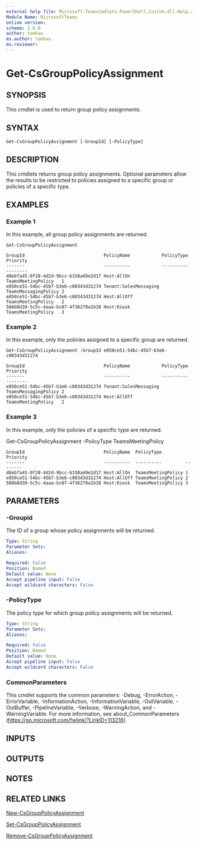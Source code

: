 ```yaml
---
external help file: Microsoft.TeamsCmdlets.PowerShell.Custom.dll-Help.xml
Module Name: MicrosoftTeams
online version:
schema: 2.0.0
author: tomkau
ms.author: tomkau
ms.reviewer:
---
```


# Get-CsGroupPolicyAssignment

## SYNOPSIS
This cmdlet is used to return group policy assignments.

## SYNTAX

```
Get-CsGroupPolicyAssignment [-GroupId] [-PolicyType]
```

## DESCRIPTION
This cmdlets returns group policy assignments.  Optional parameters allow the results to be restricted to policies assigned to a specific group or policies of a specific type.

## EXAMPLES

### Example 1
In this example, all group policy assignments are returned.

```
Get-CsGroupPolicyAssignment 

GroupId                              PolicyName            PolicyType           Priority
-------                              ----------            ----------           --------
d8ebfa45-0f28-4d2d-9bcc-b158a49e2d17 Host:AllOn            TeamsMeetingPolicy   1
e050ce51-54bc-45b7-b3e6-c00343d31274 Tenant:SalesMessaging TeamsMessagingPolicy 2
e050ce51-54bc-45b7-b3e6-c00343d31274 Host:AllOff           TeamsMeetingPolicy   2
566b8d39-5c5c-4aaa-bc07-4f36278a1b38 Host:Kiosk            TeamsMeetingPolicy   3
```

### Example 2
In this example, only the policies assigned to a specific group are returned.

```
Get-CsGroupPolicyAssignment -GroupId e050ce51-54bc-45b7-b3e6-c00343d31274

GroupId                              PolicyName            PolicyType           Priority
-------                              ----------            ----------           --------
e050ce51-54bc-45b7-b3e6-c00343d31274 Tenant:SalesMessaging TeamsMessagingPolicy 2
e050ce51-54bc-45b7-b3e6-c00343d31274 Host:AllOff           TeamsMeetingPolicy   2
```

### Example 3
In this example, only the policies of a specific type are returned.

Get-CsGroupPolicyAssignment -PolicyType TeamsMeetingPolicy

```
GroupId                              PolicyName  PolicyType         Priority
-------                              ----------  ----------         --------
d8ebfa45-0f28-4d2d-9bcc-b158a49e2d17 Host:AllOn  TeamsMeetingPolicy 1
e050ce51-54bc-45b7-b3e6-c00343d31274 Host:AllOff TeamsMeetingPolicy 2
566b8d39-5c5c-4aaa-bc07-4f36278a1b38 Host:Kiosk  TeamsMeetingPolicy 3
```

## PARAMETERS

### -GroupId
The ID of a group whose policy assignments will be returned.

```yaml
Type: String
Parameter Sets:
Aliases:

Required: False
Position: Named
Default value: None
Accept pipeline input: False
Accept wildcard characters: False
```

### -PolicyType
The policy type for which group policy assignments will be returned.

```yaml
Type: String
Parameter Sets:
Aliases:

Required: False
Position: Named
Default value: None
Accept pipeline input: False
Accept wildcard characters: False
```

### CommonParameters
This cmdlet supports the common parameters: -Debug, -ErrorAction, -ErrorVariable, -InformationAction, -InformationVariable, -OutVariable, -OutBuffer, -PipelineVariable, -Verbose, -WarningAction, and -WarningVariable.
For more information, see about_CommonParameters (https://go.microsoft.com/fwlink/?LinkID=113216).

## INPUTS

## OUTPUTS

## NOTES

## RELATED LINKS

[New-CsGroupPolicyAssignment]()

[Set-CsGroupPolicyAssignment]()

[Remove-CsGroupPolicyAssignment]()
